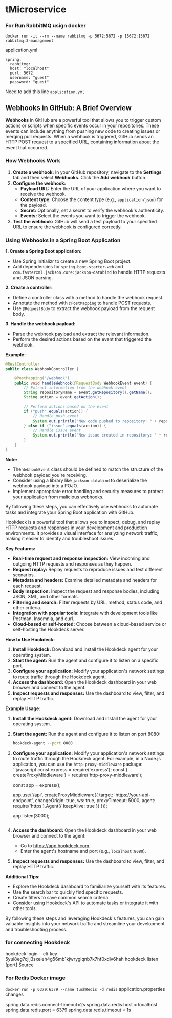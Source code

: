 # tMicroservice

### For Run RabbitMQ usign docker

`docker run -it --rm --name rabbitmq -p 5672:5672 -p 15672:15672 rabbitmq:3-management`

application.yml

```
spring:
  rabbitmq:
  host: "localhost"
  port: 5672
  username: "guest"
  password: "guest"
```

Need to add this line `application.yml`

## Webhooks in GitHub: A Brief Overview

**Webhooks** in GitHub are a powerful tool that allows you to trigger custom actions or scripts when specific events occur in your repositories. These events can include anything from pushing new code to creating issues or merging pull requests. When a webhook is triggered, GitHub sends an HTTP POST request to a specified URL, containing information about the event that occurred.

### How Webhooks Work

1. **Create a webhook:** In your GitHub repository, navigate to the **Settings** tab and then select **Webhooks**. Click the **Add webhook** button.
2. **Configure the webhook:**
   - **Payload URL:** Enter the URL of your application where you want to receive the webhook.
   - **Content type:** Choose the content type (e.g., `application/json`) for the payload.
   - **Secret:** Optionally, set a secret to verify the webhook's authenticity.
   - **Events:** Select the events you want to trigger the webhook.
3. **Test the webhook:** GitHub will send a test payload to your specified URL to ensure the webhook is configured correctly.

### Using Webhooks in a Spring Boot Application

**1. Create a Spring Boot application:**

- Use Spring Initializr to create a new Spring Boot project.
- Add dependencies for `spring-boot-starter-web` and `com.fasterxml.jackson.core:jackson-databind` to handle HTTP requests and JSON parsing.

**2. Create a controller:**

- Define a controller class with a method to handle the webhook request.
- Annotate the method with `@PostMapping` to handle POST requests.
- Use `@RequestBody` to extract the webhook payload from the request body.

**3. Handle the webhook payload:**

- Parse the webhook payload and extract the relevant information.
- Perform the desired actions based on the event that triggered the webhook.

**Example:**

```java
@RestController
public class WebhookController {

    @PostMapping("/webhook")
    public void handleWebhook(@RequestBody WebhookEvent event) {
        // Extract information from the webhook event
        String repositoryName = event.getRepository().getName();
        String action = event.getAction();

        // Perform actions based on the event
        if ("push".equals(action)) {
            // Handle push event
            System.out.println("New code pushed to repository: " + repositoryName);
        } else if ("issue".equals(action)) {
            // Handle issue event
            System.out.println("New issue created in repository: " + repositoryName);
        }
    }
}
```

**Note:**

- The `WebhookEvent` class should be defined to match the structure of the webhook payload you're receiving.
- Consider using a library like `jackson-databind` to deserialize the webhook payload into a POJO.
- Implement appropriate error handling and security measures to protect your application from malicious webhooks.

By following these steps, you can effectively use webhooks to automate tasks and integrate your Spring Boot application with GitHub.

Hookdeck is a powerful tool that allows you to inspect, debug, and replay HTTP requests and responses in your development and production environments. It provides a visual interface for analyzing network traffic, making it easier to identify and troubleshoot issues.

**Key Features:**

- **Real-time request and response inspection:** View incoming and outgoing HTTP requests and responses as they happen.
- **Request replay:** Replay requests to reproduce issues and test different scenarios.
- **Metadata and headers:** Examine detailed metadata and headers for each request.
- **Body inspection:** Inspect the request and response bodies, including JSON, XML, and other formats.
- **Filtering and search:** Filter requests by URL, method, status code, and other criteria.
- **Integration with popular tools:** Integrate with development tools like Postman, Insomnia, and curl.
- **Cloud-based or self-hosted:** Choose between a cloud-based service or self-hosting the Hookdeck server.

**How to Use Hookdeck:**

1. **Install Hookdeck:** Download and install the Hookdeck agent for your operating system.
2. **Start the agent:** Run the agent and configure it to listen on a specific port.
3. **Configure your application:** Modify your application's network settings to route traffic through the Hookdeck agent.
4. **Access the dashboard:** Open the Hookdeck dashboard in your web browser and connect to the agent.
5. **Inspect requests and responses:** Use the dashboard to view, filter, and replay HTTP traffic.

**Example Usage:**

1. **Install the Hookdeck agent:** Download and install the agent for your operating system.
2. **Start the agent:** Run the agent and configure it to listen on port 8080:
   ```bash
   hookdeck-agent --port 8080
   ```
3. **Configure your application:** Modify your application's network settings to route traffic through the Hookdeck agent. For example, in a Node.js application, you can use the `http-proxy-middleware` package:
   ``javascript
   const express = require('express');
   const { createProxyMiddleware } = require('http-proxy-middleware');

   const app = express();

   app.use('/api', createProxyMiddleware({
   target: 'https://your-api-endpoint',
   changeOrigin: true,
   ws: true,
   proxyTimeout: 5000,
   agent: require('https').Agent({
   keepAlive: true
   })
   }));

   app.listen(3000);

   ```

   ```

4. **Access the dashboard:** Open the Hookdeck dashboard in your web browser and connect to the agent:
   - Go to https://app.hookdeck.com.
   - Enter the agent's hostname and port (e.g., `localhost:8080`).
5. **Inspect requests and responses:** Use the dashboard to view, filter, and replay HTTP traffic.

**Additional Tips:**

- Explore the Hookdeck dashboard to familiarize yourself with its features.
- Use the search bar to quickly find specific requests.
- Create filters to save common search criteria.
- Consider using Hookdeck's API to automate tasks or integrate it with other tools.

By following these steps and leveraging Hookdeck's features, you can gain valuable insights into your network traffic and streamline your development and troubleshooting process.

### for connecting Hookdeck

hookdeck login --cli-key 5yui8eg7cjlj3sxeleh4g56mb1kjwrygiqnb7k7hf0xdlv6hah
hookdeck listen [port] Source

### For Redis Docker image

`docker run -p 6379:6379 --name tushRedis -d redis`
application.properties changes

spring.data.redis.connect-timeout=2s
spring.data.redis.host = localhost
spring.data.redis.port = 6379
spring.data.redis.timeout = 1s
